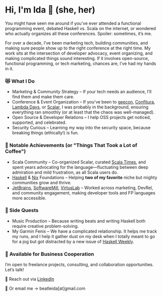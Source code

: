 # Hi, I'm Ida 🐝 (she, her)
You might have seen me around if you've ever attended a functional programming event, debated Haskell vs. Scala on the internet, or wondered who actually organizes all these conferences. Spoiler: sometimes, it’s me.

For over a decade, I’ve been marketing tech, building communities, and making sure people show up to the right conference at the right time. My work sits at the intersection of developer advocacy, event organizing, and making complicated things sound interesting. If it involves open-source, functional programming, or tech marketing, chances are, I’ve had my hands in it.

### 😻 What I Do
* Marketing & Community Strategy – If your tech needs an audience, I’ll find them and make them care.
* Conference & Event Organization – If you've been to [geecon](https://geecon.org/), [Confitura](https://confitura.pl), [Lambda Days](https://www.lambdadays.org), or [Scalar](https://www.scalar-conf.com), I was probably in the background, ensuring everything ran smoothly (or at least that the chaos was well-managed).
* Open Source & Developer Relations – I help OSS projects get noticed, supported, and celebrated.
* Security Curious – Learning my way into the security space, because breaking things (ethically!) is fun.
### 💜 Notable Achievements (or "Things That Took a Lot of Coffee")
* Scala Community – Co-organized Scalar, curated [Scala Times](https://scalatimes.com), and spent years advocating for the language—fluctuating between deep admiration and mild frustration, as all Scala users do.
* [Haskell](https://www.haskell.org) & [Nix](https://nixos.org) Foundations – Helping <b>two of my favorite</b> niche but mighty communities grow and thrive.
* [JetBrains](https://www.jetbrains.com/idea/), [SoftwareMill](https://softwaremill.com/open-source/), [VirtusLab](https://virtusity.com) – Worked across marketing, DevRel, and community engagement, making developer tools and FP languages more accessible.

### 👟 Side Quests
* Music Production – Because writing beats and writing Haskell both require creative problem-solving.
* My Garmin Fenix – We have a complicated relationship. It helps me track my runs, and I help it gather dust on my desk when I totally meant to go for a jog but got distracted by a new issue of [Haskell Weekly](https://haskellweekly.news).

### 🤝 Available for Business Cooperation
I’m open to freelance projects, consulting, and collaboration opportunities. Let’s talk!

🎯 Reach out via [LinkedIn](https://www.linkedin.com/in/idabzo/)

📩 Or email me → beatleida[at]gmail.com

